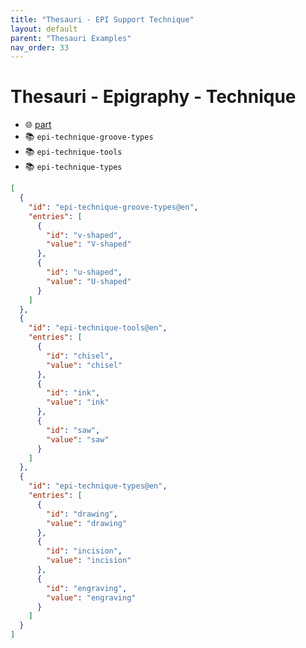 ```yaml
---
title: "Thesauri - EPI Support Technique"
layout: default
parent: "Thesauri Examples"
nav_order: 33
---
```


# Thesauri - Epigraphy - Technique

- 🌐 [part](https://github.com/vedph/cadmus-epigraphy/blob/master/docs/epi-technique.md)
- 📚 `epi-technique-groove-types`
- 📚 `epi-technique-tools`
- 📚 `epi-technique-types`

```json
[
  {
    "id": "epi-technique-groove-types@en",
    "entries": [
      {
        "id": "v-shaped",
        "value": "V-shaped"
      },
      {
        "id": "u-shaped",
        "value": "U-shaped"
      }
    ]
  },
  {
    "id": "epi-technique-tools@en",
    "entries": [
      {
        "id": "chisel",
        "value": "chisel"
      },
      {
        "id": "ink",
        "value": "ink"
      },
      {
        "id": "saw",
        "value": "saw"
      }
    ]
  },
  {
    "id": "epi-technique-types@en",
    "entries": [
      {
        "id": "drawing",
        "value": "drawing"
      },
      {
        "id": "incision",
        "value": "incision"
      },
      {
        "id": "engraving",
        "value": "engraving"
      }
    ]
  }
]
```
